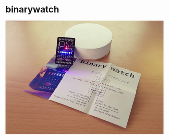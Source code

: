 # binarywatch

![binary-watch](https://github.com/sharandac/binarywatch/blob/master/data/binary_watch_finish.jpg)
